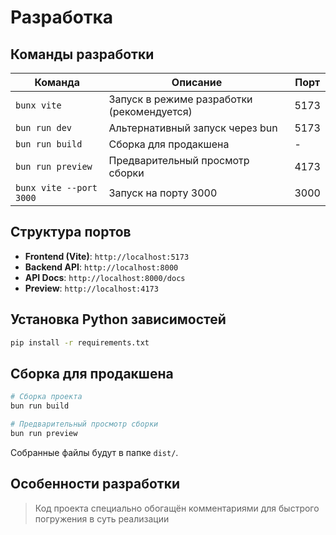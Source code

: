 # Разработка

## Команды разработки

| Команда | Описание | Порт |
|---------|----------|------|
| `bunx vite` | Запуск в режиме разработки (рекомендуется) | 5173 |
| `bun run dev` | Альтернативный запуск через bun | 5173 |
| `bun run build` | Сборка для продакшена | - |
| `bun run preview` | Предварительный просмотр сборки | 4173 |
| `bunx vite --port 3000` | Запуск на порту 3000 | 3000 |

## Структура портов

- **Frontend (Vite)**: `http://localhost:5173`
- **Backend API**: `http://localhost:8000`
- **API Docs**: `http://localhost:8000/docs`
- **Preview**: `http://localhost:4173`

## Установка Python зависимостей

```bash
pip install -r requirements.txt
```

## Сборка для продакшена

```bash
# Сборка проекта
bun run build

# Предварительный просмотр сборки
bun run preview
```

Собранные файлы будут в папке `dist/`.

## Особенности разработки

> Код проекта специально обогащён комментариями для быстрого погружения в суть реализации
